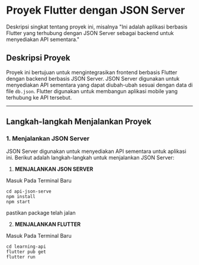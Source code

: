 # Proyek Flutter dengan JSON Server

Deskripsi singkat tentang proyek ini, misalnya "Ini adalah aplikasi berbasis Flutter yang terhubung dengan JSON Server sebagai backend untuk menyediakan API sementara."

## Deskripsi Proyek

Proyek ini bertujuan untuk mengintegrasikan frontend berbasis Flutter dengan backend berbasis JSON Server. JSON Server digunakan untuk menyediakan API sementara yang dapat diubah-ubah sesuai dengan data di file `db.json`. Flutter digunakan untuk membangun aplikasi mobile yang terhubung ke API tersebut.

---

## Langkah-langkah Menjalankan Proyek

### 1. Menjalankan JSON Server

JSON Server digunakan untuk menyediakan API sementara untuk aplikasi ini. Berikut adalah langkah-langkah untuk menjalankan JSON Server:

1. **MENJALANKAN JSON SERVER**
<p>Masuk Pada Terminal Baru</p>

```
cd api-json-serve
npm install
npm start
```

<p>pastikan package telah jalan</p>

2. **MENJALANKAN FLUTTER**
<p>Masuk Pada Terminal Baru</p>

```
cd learning-api
flutter pub get
flutter run

```
